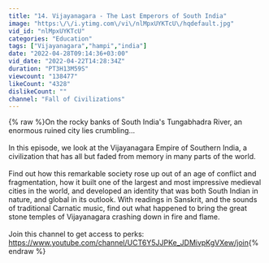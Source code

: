 ```yaml
---
title: "14. Vijayanagara - The Last Emperors of South India"
image: "https:\/\/i.ytimg.com\/vi\/nlMpxUYKTcU\/hqdefault.jpg"
vid_id: "nlMpxUYKTcU"
categories: "Education"
tags: ["Vijayanagara","hampi","india"]
date: "2022-04-28T09:14:36+03:00"
vid_date: "2022-04-22T14:28:34Z"
duration: "PT3H13M59S"
viewcount: "138477"
likeCount: "4328"
dislikeCount: ""
channel: "Fall of Civilizations"
---
```

{% raw %}On the rocky banks of South India's Tungabhadra River, an enormous ruined city lies crumbling...<br /><br />In this episode, we look at the Vijayanagara Empire of Southern India, a civilization that has all but faded from memory in many parts of the world. <br /><br />Find out how this remarkable society rose up out of an age of conflict and fragmentation, how it built one of the largest and most impressive medieval cities in the world, and developed an identity that was both South Indian in nature, and global in its outlook. With readings in Sanskrit, and the sounds of traditional Carnatic music, find out what happened to bring the great stone temples of Vijayanagara crashing down in fire and flame.<br /><br />Join this channel to get access to perks:<br /><a rel="nofollow" target="blank" href="https://www.youtube.com/channel/UCT6Y5JJPKe_JDMivpKgVXew/join">https://www.youtube.com/channel/UCT6Y5JJPKe_JDMivpKgVXew/join</a>{% endraw %}
